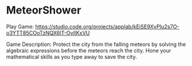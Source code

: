 # MeteorShower
Play Game: https://studio.code.org/projects/applab/kEiSE9XyPlu2s7O-o3YTT85COoTzNQX6lT-OvlIKxVU

Game Description: Protect the city from the falling meteors by solving the algebraic expressions before the meteors reach the city.
Hone your mathematical skills as you type away to save the city.



